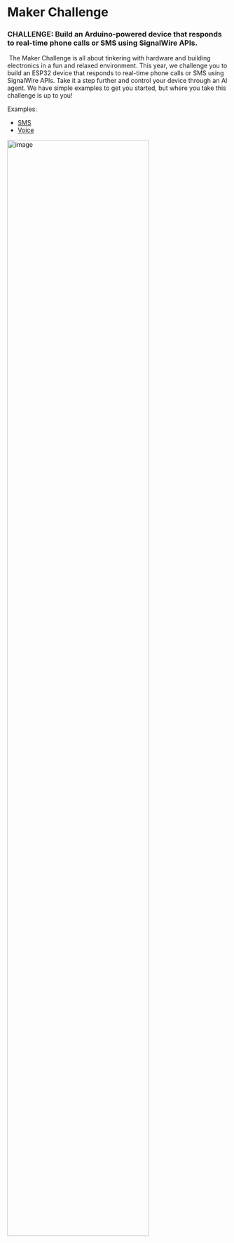 # Maker Challenge


### CHALLENGE: Build an Arduino-powered device that responds to real-time phone calls or SMS using SignalWire APIs.
‍
The Maker Challenge is all about tinkering with hardware and building electronics in a fun and relaxed environment. This year, we challenge you to build an ESP32 device that responds to real-time phone calls or SMS using SignalWire APIs. Take it a step further and control your device through an AI agent. We have simple examples to get you started, but where you take this challenge is up to you!

Examples:

- [SMS](https://github.com/signalwire/ClueCon_Coder_Games/tree/main/2025/SignalWire_Maker_Challenge/sms) 
- [Voice](https://github.com/signalwire/ClueCon_Coder_Games/tree/main/2025/SignalWire_Maker_Challenge/voice) 

<img src="https://github.com/user-attachments/assets/4f8f017c-0dcb-4dd5-9703-8f971c6c5930" alt="image" width="80%" />
